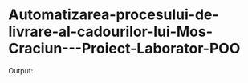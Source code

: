 # Automatizarea-procesului-de-livrare-al-cadourilor-lui-Mos-Craciun---Proiect-Laborator-POO
Output:
